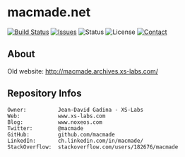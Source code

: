 macmade.net
==========

[![Build Status](https://img.shields.io/travis/macmade/macmade.net.svg?branch=master&style=flat)](https://travis-ci.org/macmade/macmade.net)
[![Issues](http://img.shields.io/github/issues/macmade/macmade.net.svg?style=flat)](https://github.com/macmade/macmade.net/issues)
![Status](https://img.shields.io/badge/status-active-brightgreen.svg?style=flat)
![License](https://img.shields.io/badge/license-none-lightgray.svg?style=flat)
[![Contact](https://img.shields.io/badge/contact-@macmade-blue.svg?style=flat)](https://twitter.com/macmade)

About
-----

Old website: http://macmade.archives.xs-labs.com/

Repository Infos
----------------

    Owner:			Jean-David Gadina - XS-Labs
    Web:			www.xs-labs.com
    Blog:			www.noxeos.com
    Twitter:		@macmade
    GitHub:			github.com/macmade
    LinkedIn:		ch.linkedin.com/in/macmade/
    StackOverflow:	stackoverflow.com/users/182676/macmade
